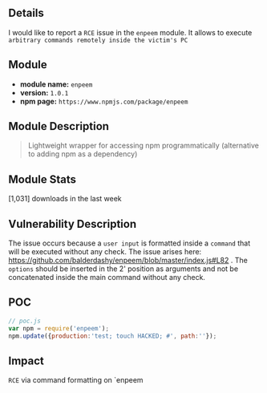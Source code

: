 ## Details
I would like to report a `RCE` issue in the `enpeem` module.
It allows to execute `arbitrary commands remotely inside the victim's PC`

## Module
* **module name:** `enpeem`
* **version:** `1.0.1`
* **npm page:** `https://www.npmjs.com/package/enpeem`

## Module Description
> Lightweight wrapper for accessing npm programmatically (alternative to adding npm as a dependency)

## Module Stats
[1,031] downloads in the last week

## Vulnerability Description
The issue occurs because a `user input` is formatted inside a `command` that will be executed without any check. The issue arises here: https://github.com/balderdashy/enpeem/blob/master/index.js#L82 . The `options` should be inserted in the 2' position as arguments and not be concatenated inside the main command without any check.

## POC

```js
// poc.js
var npm = require('enpeem');
npm.update({production:'test; touch HACKED; #', path:''});

```

## Impact
`RCE` via command formatting on `enpeem
